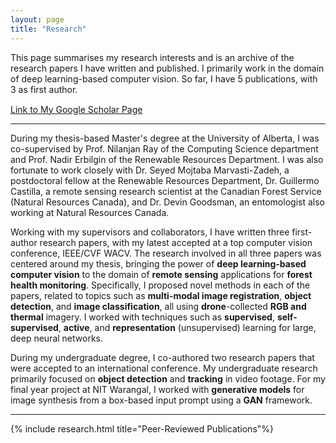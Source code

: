 ```yaml
---
layout: page
title: "Research"
---
```


<!-- TODO: try style= instead -->
<div class="index-body">
This page summarises my research interests and is an archive of the research papers I have written and published. I primarily work in the domain of deep learning-based computer vision. So far, I have 5 publications, with 3 as first author.
</div>


<div class="img-container">
    <div class="more" style="margin-top:15px"><a href="https://scholar.google.com/citations?user=rwVTegUAAAAJ&hl=en&oi=ao">Link to My Google Scholar Page</a></div>
</div>


---

<div class="index-body">
During my thesis-based Master's degree at the University of Alberta, I was co-supervised by Prof. Nilanjan Ray of the Computing Science department and Prof. Nadir Erbilgin of the Renewable Resources Department. I was also fortunate to work closely with Dr. Seyed Mojtaba Marvasti-Zadeh, a postdoctoral fellow at the Renewable Resources Department,  Dr. Guillermo Castilla, a remote sensing research scientist at the Canadian Forest Service (Natural Resources Canada), and Dr. Devin Goodsman, an entomologist also working at Natural Resources Canada.

Working with my supervisors and collaborators, I have written three first-author research papers, with my latest accepted at a top computer vision conference, IEEE/CVF WACV. The research involved in all three papers was centered around my thesis, bringing the power of <b>deep learning-based computer vision</b> to the domain of <b>remote sensing</b> applications for <b>forest health monitoring</b>. Specifically, I proposed novel methods in each of the papers, related to topics such as <b>multi-modal image registration</b>, <b>object detection</b>, and <b>image classification</b>, all using <b>drone</b>-collected <b>RGB and thermal</b> imagery. I worked with techniques such as <b>supervised</b>, <b>self-supervised</b>, <b>active</b>, and <b>representation</b> (unsupervised) learning for large, deep neural networks.

During my undergraduate degree, I co-authored two research papers that were accepted to an international conference. My undergraduate research primarily focused on <b>object detection</b> and <b>tracking</b> in video footage. For my final year project at NIT Warangal, I worked with <b>generative models</b> for image synthesis from a box-based input prompt using a <b>GAN</b> framework.
</div>


---

{% include research.html title="Peer-Reviewed Publications"%}

